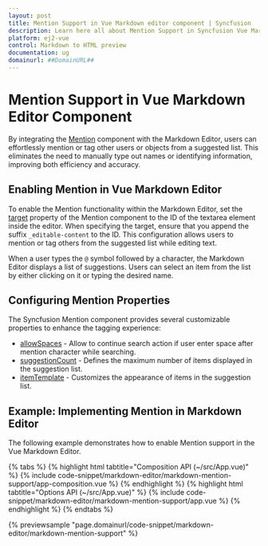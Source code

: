 ```yaml
---
layout: post
title: Mention Support in Vue Markdown editor component | Syncfusion
description: Learn here all about Mention Support in Syncfusion Vue Markdown editor component of Syncfusion Essential JS 2 and more.
platform: ej2-vue
control: Markdown to HTML preview
documentation: ug
domainurl: ##DomainURL##
---
```


# Mention Support in Vue Markdown Editor Component

By integrating the [Mention](https://ej2.syncfusion.com/vue/documentation/mention/getting-started/) component with the Markdown Editor, users can effortlessly mention or tag other users or objects from a suggested list. This eliminates the need to manually type out names or identifying information, improving both efficiency and accuracy.

## Enabling Mention in Vue Markdown Editor

To enable the Mention functionality within the Markdown Editor, set the [target](https://ej2.syncfusion.com/vue/documentation/api/mention/#target)  property of the Mention component to the ID of the textarea element inside the editor. When specifying the target, ensure that you append the suffix `_editable-content` to the ID. This configuration allows users to mention or tag others from the suggested list while editing text.

When a user types the `@` symbol followed by a character, the Markdown Editor displays a list of suggestions. Users can select an item from the list by either clicking on it or typing the desired name.

## Configuring Mention Properties

The Syncfusion Mention component provides several customizable properties to enhance the tagging experience:

* [allowSpaces](https://ej2.syncfusion.com/vue/documentation/api/mention/#allowspaces) - Allow to continue search action if user enter space after mention character while searching.
* [suggestionCount](https://ej2.syncfusion.com/vue/documentation/api/mention/#suggestioncount) - Defines the maximum number of items displayed in the suggestion list.
* [itemTemplate](https://ej2.syncfusion.com/vue/documentation/api/mention/#itemtemplate) - Customizes the appearance of items in the suggestion list.

## Example: Implementing Mention in Markdown Editor

The following example demonstrates how to enable Mention support in the Vue Markdown Editor.

{% tabs %}
{% highlight html tabtitle="Composition API (~/src/App.vue)" %}
{% include code-snippet/markdown-editor/markdown-mention-support/app-composition.vue %}
{% endhighlight %}
{% highlight html tabtitle="Options API (~/src/App.vue)" %}
{% include code-snippet/markdown-editor/markdown-mention-support/app.vue %}
{% endhighlight %}
{% endtabs %}
        
{% previewsample "page.domainurl/code-snippet/markdown-editor/markdown-mention-support" %}
